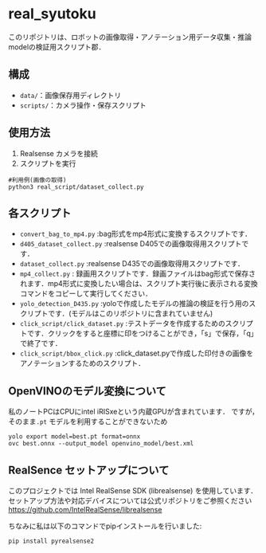 # real_syutoku

このリポジトリは、ロボットの画像取得・アノテーション用データ収集・推論modelの検証用スクリプト郡．

## 構成

- `data/`：画像保存用ディレクトリ
- `scripts/`：カメラ操作・保存スクリプト

## 使用方法

1. Realsense カメラを接続
2. スクリプトを実行

```
#利用例(画像の取得)
python3 real_script/dataset_collect.py
```
## 各スクリプト

- `convert_bag_to_mp4.py` :bag形式をmp4形式に変換するスクリプトです．
- `d405_dataset_collect.py` :realsense D405での画像取得用スクリプトです．
- `dataset_collect.py` :realsense D435での画像取得用スクリプトです．
- `mp4_collect.py` : 録画用スクリプトです．録画ファイルはbag形式で保存されます．mp4形式に変換したい場合は、スクリプト実行後に表示される変換コマンドをコピーして実行してください．
- `yolo_detection_D435.py` :yoloで作成したモデルの推論の検証を行う用のスクリプトです．(モデルはこのリポジトリに含まれていません)
- `click_script/click_dataset.py` :テストデータを作成するためのスクリプトです．クリックをすると座標に印をつけることができ，「s」で保存，「q」で終了です．
- `click_script/bbox_click.py` :click_dataset.pyで作成した印付きの画像をアノテーションするためのスクリプト．

## OpenVINOのモデル変換について
私のノートPCはCPUにintel iRISxeという内蔵GPUが含まれています．
ですが，そのまま`.pt` モデルを利用することができないため
```
yolo export model=best.pt format=onnx
ovc best.onnx --output_model openvino_model/best.xml
```


## RealSence セットアップについて
このプロジェクトでは Intel RealSense SDK (librealsense) を使用しています．
セットアップ方法や対応デバイスについては公式リポジトリをご参照ください
https://github.com/IntelRealSense/librealsense

ちなみに私は以下のコマンドでpipインストールを行いました:
```
pip install pyrealsense2
```

